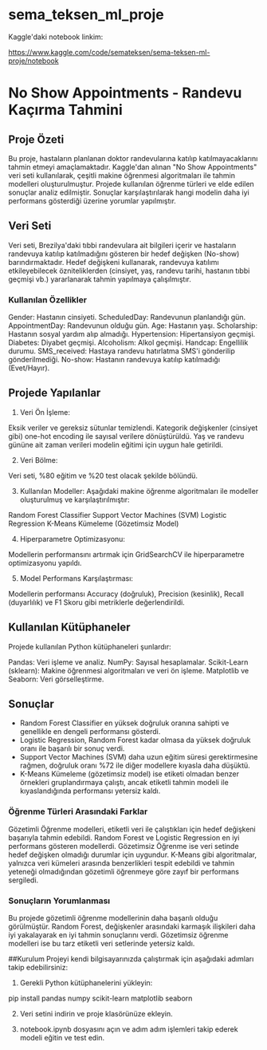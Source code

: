 # sema_teksen_ml_proje

Kaggle'daki notebook linkim:

https://www.kaggle.com/code/semateksen/sema-teksen-ml-proje/notebook

# No Show Appointments - Randevu Kaçırma Tahmini
## Proje Özeti
Bu proje, hastaların planlanan doktor randevularına katılıp katılmayacaklarını tahmin etmeyi amaçlamaktadır. Kaggle'dan alınan "No Show Appointments" veri seti kullanılarak, çeşitli makine öğrenmesi algoritmaları ile tahmin modelleri oluşturulmuştur. Projede kullanılan öğrenme türleri ve elde edilen sonuçlar analiz edilmiştir. Sonuçlar karşılaştırılarak hangi modelin daha iyi performans gösterdiği üzerine yorumlar yapılmıştır.

## Veri Seti
Veri seti, Brezilya'daki tıbbi randevulara ait bilgileri içerir ve hastaların randevuya katılıp katılmadığını gösteren bir hedef değişken (No-show) barındırmaktadır. Hedef değişkeni kullanarak, randevuya katılımı etkileyebilecek özniteliklerden (cinsiyet, yaş, randevu tarihi, hastanın tıbbi geçmişi vb.) yararlanarak tahmin yapılmaya çalışılmıştır.

### Kullanılan Özellikler
Gender: Hastanın cinsiyeti.
ScheduledDay: Randevunun planlandığı gün.
AppointmentDay: Randevunun olduğu gün.
Age: Hastanın yaşı.
Scholarship: Hastanın sosyal yardım alıp almadığı.
Hypertension: Hipertansiyon geçmişi.
Diabetes: Diyabet geçmişi.
Alcoholism: Alkol geçmişi.
Handcap: Engellilik durumu.
SMS_received: Hastaya randevu hatırlatma SMS'i gönderilip gönderilmediği.
No-show: Hastanın randevuya katılıp katılmadığı (Evet/Hayır).

## Projede Yapılanlar
1. Veri Ön İşleme:

Eksik veriler ve gereksiz sütunlar temizlendi.
Kategorik değişkenler (cinsiyet gibi) one-hot encoding ile sayısal verilere dönüştürüldü.
Yaş ve randevu gününe ait zaman verileri modelin eğitimi için uygun hale getirildi.

2. Veri Bölme:

Veri seti, %80 eğitim ve %20 test olacak şekilde bölündü.

3. Kullanılan Modeller: Aşağıdaki makine öğrenme algoritmaları ile modeller oluşturulmuş ve karşılaştırılmıştır:

Random Forest Classifier
Support Vector Machines (SVM)
Logistic Regression
K-Means Kümeleme (Gözetimsiz Model)

4. Hiperparametre Optimizasyonu:

Modellerin performansını artırmak için GridSearchCV ile hiperparametre optimizasyonu yapıldı.

5. Model Performans Karşılaştırması:

Modellerin performansı Accuracy (doğruluk), Precision (kesinlik), Recall (duyarlılık) ve F1 Skoru gibi metriklerle değerlendirildi.

## Kullanılan Kütüphaneler

Projede kullanılan Python kütüphaneleri şunlardır:

Pandas: Veri işleme ve analiz.
NumPy: Sayısal hesaplamalar.
Scikit-Learn (sklearn): Makine öğrenmesi algoritmaları ve veri ön işleme.
Matplotlib ve Seaborn: Veri görselleştirme.

## Sonuçlar
- Random Forest Classifier en yüksek doğruluk oranına sahipti ve genellikle en dengeli performansı gösterdi.
- Logistic Regression, Random Forest kadar olmasa da yüksek doğruluk oranı ile başarılı bir sonuç verdi.
- Support Vector Machines (SVM) daha uzun eğitim süresi gerektirmesine rağmen, doğruluk oranı %72 ile diğer modellere kıyasla daha düşüktü.
- K-Means Kümeleme (gözetimsiz model) ise etiketi olmadan benzer örnekleri gruplandırmaya çalıştı, ancak etiketli tahmin modeli ile kıyaslandığında performansı yetersiz kaldı.

### Öğrenme Türleri Arasındaki Farklar
Gözetimli Öğrenme modelleri, etiketli veri ile çalıştıkları için hedef değişkeni başarıyla tahmin edebildi. Random Forest ve Logistic Regression en iyi performans gösteren modellerdi.
Gözetimsiz Öğrenme ise veri setinde hedef değişken olmadığı durumlar için uygundur. K-Means gibi algoritmalar, yalnızca veri kümeleri arasında benzerlikleri tespit edebildi ve tahmin yeteneği olmadığından gözetimli öğrenmeye göre zayıf bir performans sergiledi.

### Sonuçların Yorumlanması
Bu projede gözetimli öğrenme modellerinin daha başarılı olduğu görülmüştür. Random Forest, değişkenler arasındaki karmaşık ilişkileri daha iyi yakalayarak en iyi tahmin sonuçlarını verdi. Gözetimsiz öğrenme modelleri ise bu tarz etiketli veri setlerinde yetersiz kaldı.

##Kurulum
Projeyi kendi bilgisayarınızda çalıştırmak için aşağıdaki adımları takip edebilirsiniz:

1. Gerekli Python kütüphanelerini yükleyin:

pip install pandas numpy scikit-learn matplotlib seaborn

2. Veri setini indirin ve proje klasörünüze ekleyin.

3. notebook.ipynb dosyasını açın ve adım adım işlemleri takip ederek modeli eğitin ve test edin.
